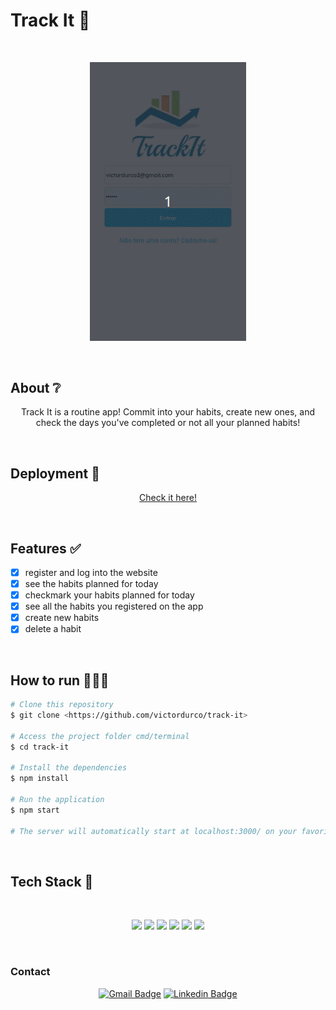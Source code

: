# Track It 📅

</br>

<p align="center">
  <img src="src/img/presentation.gif" width="250" alt="track it" />
</p>

</br>

## About ❔

<p align="center">Track It is a routine app! Commit into your habits, create new ones, and check the days you've completed or not all your planned habits!</p>

<!-- ## Preview

um gif da aplicação bem maneiro -->

</br>

## Deployment 🚀

<p align="center"><a  href="">Check it here!</a></p>

</br>

## Features ✅

-   [x] register and log into the website
-   [x] see the habits planned for today
-   [x] checkmark your habits planned for today
-   [x] see all the habits you registered on the app
-   [x] create new habits
-   [x] delete a habit

</br>

## How to run 🏃‍♀️💨

```bash
# Clone this repository
$ git clone <https://github.com/victordurco/track-it>

# Access the project folder cmd/terminal
$ cd track-it

# Install the dependencies
$ npm install

# Run the application
$ npm start

# The server will automatically start at localhost:3000/ on your favorite browser
```

</br>

## Tech Stack 💾

<br/>

<p align="center">
  <img src="https://img.shields.io/badge/HTML5-E34F26?style=for-the-badge&logo=html5&logoColor=white" />
  <img src="https://img.shields.io/badge/CSS3-1572B6?style=for-the-badge&logo=css3&logoColor=white" />
  <img src="https://img.shields.io/badge/JavaScript-F7DF1E?style=for-the-badge&logo=javascript&logoColor=black" />
  <img src="https://img.shields.io/badge/React-20232A?style=for-the-badge&logo=react&logoColor=61DAFB" />
  <img src="https://img.shields.io/badge/styled--components-DB7093?style=for-the-badge&logo=styled-components&logoColor=white" />
  <img src="https://img.shields.io/badge/Vercel-000000?style=for-the-badge&logo=vercel&logoColor=white" />
</p>

</br>

### Contact

<div align="center">
  
  [![Gmail Badge](https://img.shields.io/badge/Gmail-D14836?style=for-the-badge&logo=gmail&logoColor=white)](mailto:lucas.bruch0@gmail.com)
  [![Linkedin Badge](https://img.shields.io/badge/LinkedIn-0077B5?style=for-the-badge&logo=linkedin&logoColor=white)](https://www.linkedin.com/in/lucas-bruch)
  
</div>
